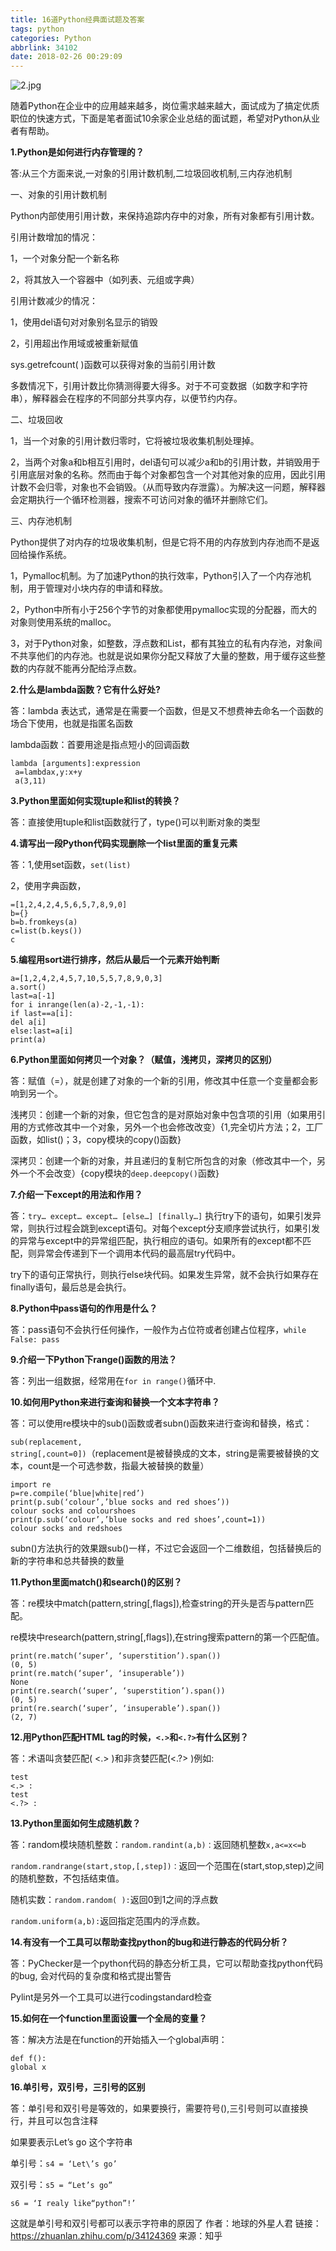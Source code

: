 ```yaml
---
title: 16道Python经典面试题及答案
tags: python
categories: Python
abbrlink: 34102
date: 2018-02-26 00:29:09
---
```

![2.jpg](https://i.loli.net/2018/03/07/5a9f243cc7725.jpg)

随着Python在企业中的应用越来越多，岗位需求越来越大，面试成为了搞定优质职位的快速方式，下面是笔者面试10余家企业总结的面试题，希望对Python从业者有帮助。

<b>1.Python是如何进行内存管理的？</b>

答:从三个方面来说,一对象的引用计数机制,二垃圾回收机制,三内存池机制

一、对象的引用计数机制
<!--more-->
Python内部使用引用计数，来保持追踪内存中的对象，所有对象都有引用计数。

引用计数增加的情况：

1，一个对象分配一个新名称

2，将其放入一个容器中（如列表、元组或字典）

引用计数减少的情况：

1，使用del语句对对象别名显示的销毁

2，引用超出作用域或被重新赋值

sys.getrefcount( )函数可以获得对象的当前引用计数

多数情况下，引用计数比你猜测得要大得多。对于不可变数据（如数字和字符串），解释器会在程序的不同部分共享内存，以便节约内存。

二、垃圾回收

1，当一个对象的引用计数归零时，它将被垃圾收集机制处理掉。

2，当两个对象a和b相互引用时，del语句可以减少a和b的引用计数，并销毁用于引用底层对象的名称。然而由于每个对象都包含一个对其他对象的应用，因此引用计数不会归零，对象也不会销毁。（从而导致内存泄露）。为解决这一问题，解释器会定期执行一个循环检测器，搜索不可访问对象的循环并删除它们。

三、内存池机制

Python提供了对内存的垃圾收集机制，但是它将不用的内存放到内存池而不是返回给操作系统。

1，Pymalloc机制。为了加速Python的执行效率，Python引入了一个内存池机制，用于管理对小块内存的申请和释放。

2，Python中所有小于256个字节的对象都使用pymalloc实现的分配器，而大的对象则使用系统的malloc。

3，对于Python对象，如整数，浮点数和List，都有其独立的私有内存池，对象间不共享他们的内存池。也就是说如果你分配又释放了大量的整数，用于缓存这些整数的内存就不能再分配给浮点数。

<b>2.什么是lambda函数？它有什么好处?</b>

答：lambda 表达式，通常是在需要一个函数，但是又不想费神去命名一个函数的场合下使用，也就是指匿名函数

lambda函数：首要用途是指点短小的回调函数

<pre><code>lambda [arguments]:expression
 a=lambdax,y:x+y
 a(3,11)</code></pre>

<b>3.Python里面如何实现tuple和list的转换？</b>

答：直接使用tuple和list函数就行了，type()可以判断对象的类型

<b>4.请写出一段Python代码实现删除一个list里面的重复元素</b>

答：1,使用set函数，<code>set(list)</code>

2，使用字典函数，
<pre><code>=[1,2,4,2,4,5,6,5,7,8,9,0]
b={}
b=b.fromkeys(a)
c=list(b.keys())
c</code></pre>

<b>5.编程用sort进行排序，然后从最后一个元素开始判断</b>
<pre><code>a=[1,2,4,2,4,5,7,10,5,5,7,8,9,0,3]
a.sort()
last=a[-1]
for i inrange(len(a)-2,-1,-1):
if last==a[i]:
del a[i]
else:last=a[i]
print(a)</code></pre>

<b>6.Python里面如何拷贝一个对象？（赋值，浅拷贝，深拷贝的区别）</b>

答：赋值（=），就是创建了对象的一个新的引用，修改其中任意一个变量都会影响到另一个。

浅拷贝：创建一个新的对象，但它包含的是对原始对象中包含项的引用（如果用引用的方式修改其中一个对象，另外一个也会修改改变）{1,完全切片方法；2，工厂函数，如list()；3，copy模块的copy()函数}

深拷贝：创建一个新的对象，并且递归的复制它所包含的对象（修改其中一个，另外一个不会改变）{copy模块的<code>deep.deepcopy()</code>函数}

<b>7.介绍一下except的用法和作用？</b>

答：<code>try… except… except… [else…] [finally…]</code>
执行try下的语句，如果引发异常，则执行过程会跳到except语句。对每个except分支顺序尝试执行，如果引发的异常与except中的异常组匹配，执行相应的语句。如果所有的except都不匹配，则异常会传递到下一个调用本代码的最高层try代码中。

try下的语句正常执行，则执行else块代码。如果发生异常，就不会执行如果存在finally语句，最后总是会执行。

<b>8.Python中pass语句的作用是什么？</b>

答：pass语句不会执行任何操作，一般作为占位符或者创建占位程序，<code>while False: pass</code>

<b>9.介绍一下Python下range()函数的用法？</b>

答：列出一组数据，经常用在<code>for in range()</code>循环中.

<b>10.如何用Python来进行查询和替换一个文本字符串？</b>

答：可以使用re模块中的sub()函数或者subn()函数来进行查询和替换，格式：

<code>sub(replacement, string[,count=0])</code>（replacement是被替换成的文本，string是需要被替换的文本，count是一个可选参数，指最大被替换的数量）
<pre><code>import re
p=re.compile(‘blue|white|red’)
print(p.sub(‘colour’,’blue socks and red shoes’))
colour socks and colourshoes
print(p.sub(‘colour’,’blue socks and red shoes’,count=1))
colour socks and redshoes</code></pre>

subn()方法执行的效果跟sub()一样，不过它会返回一个二维数组，包括替换后的新的字符串和总共替换的数量

<b>11.Python里面match()和search()的区别？</b>

答：re模块中match(pattern,string[,flags]),检查string的开头是否与pattern匹配。

re模块中research(pattern,string[,flags]),在string搜索pattern的第一个匹配值。
<pre><code>print(re.match(‘super’, ‘superstition’).span())
(0, 5)
print(re.match(‘super’, ‘insuperable’))
None
print(re.search(‘super’, ‘superstition’).span())
(0, 5)
print(re.search(‘super’, ‘insuperable’).span())
(2, 7)
</code></pre>
<b>12.用Python匹配HTML tag的时候，<code><.></code>和<code><.?></code>有什么区别？</b>

答：术语叫贪婪匹配( <.> )和非贪婪匹配(<.?> )例如:
<pre><code>test
<.> :
test
<.?> :</code></pre>

<b>13.Python里面如何生成随机数？</b>

答：random模块随机整数：<code>random.randint(a,b)：</code>返回随机整数<code>x,a<=x<=b</code>

<code>random.randrange(start,stop,[,step])：</code>返回一个范围在(start,stop,step)之间的随机整数，不包括结束值。

随机实数：<code>random.random( ):</code>返回0到1之间的浮点数

<code>random.uniform(a,b):</code>返回指定范围内的浮点数。

<b>14.有没有一个工具可以帮助查找python的bug和进行静态的代码分析？</b>

答：PyChecker是一个python代码的静态分析工具，它可以帮助查找python代码的bug, 会对代码的复杂度和格式提出警告

Pylint是另外一个工具可以进行codingstandard检查

<b>15.如何在一个function里面设置一个全局的变量？</b>

答：解决方法是在function的开始插入一个global声明：
<pre><code>def f():
global x</code></pre>

<b>16.单引号，双引号，三引号的区别</b>

答：单引号和双引号是等效的，如果要换行，需要符号(),三引号则可以直接换行，并且可以包含注释

如果要表示Let’s go 这个字符串

单引号：<code>s4 = ‘Let\’s go’</code>

双引号：<code>s5 = “Let’s go”</code>

<code>s6 = ‘I realy like“python”!’</code>

这就是单引号和双引号都可以表示字符串的原因了
作者：地球的外星人君
链接：https://zhuanlan.zhihu.com/p/34124369
来源：知乎
